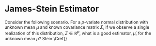 # James-Stein Estimator

Consider the following scenario. For a $p$-variate normal distribution with unknown mean $\mu$ and known covariance matrix $\Sigma$, if we observe a single realization of this distribution, $Z \in \mathbb{R}^p$, what is a good estimator, $\hat{\mu}$, for the unknown mean $\mu$?
Stein \Cref{}